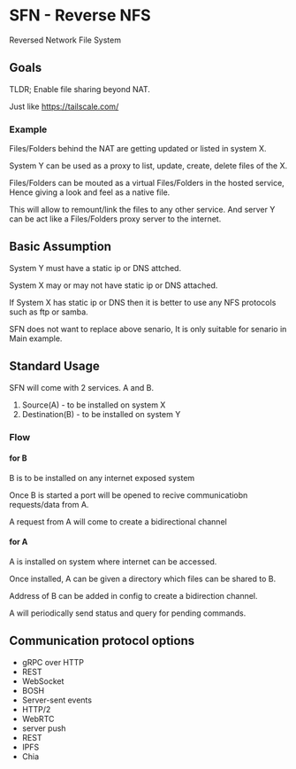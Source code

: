# SFN -  Reverse NFS
Reversed Network File System

## Goals

TLDR; Enable file sharing beyond NAT.

Just like https://tailscale.com/

### Example

Files/Folders behind the NAT are getting updated or listed in system X.

System Y can be used as a proxy to list, update, create, delete files of the X.

Files/Folders can be mouted as a virtual Files/Folders in the hosted service, Hence giving a look and feel as a native file.

This will allow to remount/link the files to any other service. And server Y can be act like a Files/Folders proxy server to the internet.

## Basic Assumption

System Y must have a static ip or DNS attched.

System X may or may not have static ip or DNS attached.

If System X has static ip or DNS then it is better to use any NFS protocols such as ftp or samba.

SFN does not want to replace above senario, It is only suitable for senario in Main example.

## Standard Usage

SFN will come with 2 services. A and B.

1. Source(A) - to be installed on system X
2. Destination(B) - to be installed on system Y

### Flow

#### for B

B is to be installed on any internet exposed system

Once B is started a port will be opened to recive communicatiobn requests/data from A.

A request from A will come to create a bidirectional channel

#### for A

A is installed on system where internet can be accessed.

Once installed, A can be given a directory which files can be shared to B.

Address of B can be added in config to create a bidirection channel.

A will periodically send status and query for pending commands.


## Communication protocol options

* gRPC over HTTP
* REST
* WebSocket
* BOSH
* Server-sent events
* HTTP/2
* WebRTC
* server push
* REST
* IPFS
* Chia
